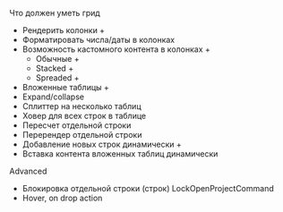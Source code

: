 Что должен уметь грид

- Рендерить колонки +
- Форматировать числа/даты в колонках 
- Возможность кастомного контента в колонках +
  - Обычные +
  - Stacked + 
  - Spreaded +
- Вложенные таблицы +
- Expand/collapse
- Сплиттер на несколько таблиц
- Ховер для всех строк в таблице
- Пересчет отдельной строки
- Перерендер отдельной строки
- Добавление новых строк динамически +
- Вставка контента вложенных таблиц динамически

Advanced
- Блокировка отдельной строки (строк) LockOpenProjectCommand
- Hover, on drop action
